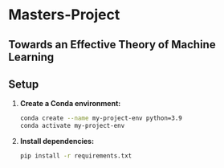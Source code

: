 # Masters-Project

## Towards an Effective Theory of Machine Learning

## Setup

1. **Create a Conda environment:**

   ```bash
   conda create --name my-project-env python=3.9  
   conda activate my-project-env

2. **Install dependencies:**

   ```bash
   pip install -r requirements.txt 
